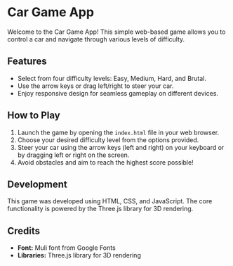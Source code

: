 

# Car Game App

Welcome to the Car Game App! This simple web-based game allows you to control a car and navigate through various levels of difficulty.

## Features

- Select from four difficulty levels: Easy, Medium, Hard, and Brutal.
- Use the arrow keys or drag left/right to steer your car.
- Enjoy responsive design for seamless gameplay on different devices.

## How to Play

1. Launch the game by opening the `index.html` file in your web browser.
2. Choose your desired difficulty level from the options provided.
3. Steer your car using the arrow keys (left and right) on your keyboard or by dragging left or right on the screen.
4. Avoid obstacles and aim to reach the highest score possible!

## Development

This game was developed using HTML, CSS, and JavaScript. The core functionality is powered by the Three.js library for 3D rendering.

## Credits

- **Font:** Muli font from Google Fonts
- **Libraries:** Three.js library for 3D rendering

